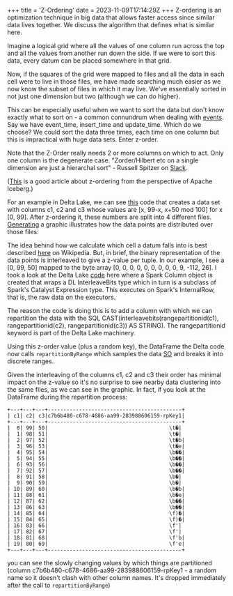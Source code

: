 +++
title = 'Z-Ordering'
date = 2023-11-09T17:14:29Z
+++
Z-ordering is an optimization technique in big data that allows faster access since similar data lives together. We discuss the algorithm that defines what is similar here. 

Imagine a logical grid where all the values of one column run across the top and all the values from another run down the side. If we were to sort this data, every datum can be placed somewhere in that grid.

Now, if the squares of the grid were mapped to files and all the data in each cell were to live in those files, we have made searching much easier as we now know the subset of files in which it may live. We've essentially sorted in not just one dimension but two (although we can do higher).

This can be especially useful when we want to sort the data but don't know exactly what to sort on - a common connundrum when dealing with [events](https://apache-iceberg.slack.com/archives/C025PH0G1D4/p1703788925597849?thread_ts=1703580174.116649&cid=C025PH0G1D4). Say we have event_time, insert_time and update_time. Which do we choose? We could sort the data three times, each time on one column but this is impractical with huge data sets. Enter z-order.

Note that the Z-Order really needs 2 or more columns on which to act. Only one column is the degenerate case. "Zorder/Hilbert etc on a single dimension are just a hierarchal sort" - Russell Spitzer on [Slack](https://apache-iceberg.slack.com/archives/C025PH0G1D4/p1672931369853579?thread_ts=1672924030.653269&cid=C025PH0G1D4).

([This](https://www.dremio.com/blog/how-z-ordering-in-apache-iceberg-helps-improve-performance/) is a good article about z-ordering from the perspective of Apache Iceberg.)

For an example in Delta Lake, we can see [this](https://github.com/delta-io/delta/blob/616af05e487a9a4ccffe90a9469cb03674607690/spark/src/test/scala/org/apache/spark/sql/delta/optimize/OptimizeZOrderSuite.scala#L195) code that creates a data set with columns c1, c2 and c3 whose values are [x, 99-x, x+50 mod 100] for x [0, 99]. After z-ordering it, these numbers are split into 4 different files. [Generating](https://github.com/PhillHenry/MathematicalPlayground/blob/master/graphics/plot_3d_points.py) a graphic illustrates how the data points are distributed over those files:


The idea behind how we calculate which cell a datum falls into is best described [here](https://en.wikipedia.org/wiki/Z-order_curve) on Wikipedia. But, in brief, the binary representation of the data points is interleaved to give a z-value per tuple. In our example, I see a [0, 99, 50] mapped to the byte array [0, 0, 0, 0, 0, 0, 0, 0, 0, 9, -112, 26].
I took a look at the Delta Lake [code](https://github.com/delta-io/delta/blob/616af05e487a9a4ccffe90a9469cb03674607690/spark/src/main/scala/org/apache/spark/sql/delta/skipping/MultiDimClustering.scala#L90) here where a Spark Column object is created that wraps a DL InterleaveBits type which in turn is a subclass of Spark's Catalyst Expression type. This executes on Spark's InternalRow, that is, the raw data on the executors.

The reason the code is doing this is to add a column with which we can repartition the data with the SQL CAST(interleavebits(rangepartitionid(c1), rangepartitionid(c2), rangepartitionid(c3)) AS STRING). The rangepartitionid keyword is part of the Delta Lake machinery.

Using this z-order value (plus a random key), the DataFrame the Delta code now calls `repartitionByRange` which samples the data [SO](https://stackoverflow.com/questions/65809909/spark-what-is-the-difference-between-repartition-and-repartitionbyrange) and breaks it into discrete ranges.

Given the interleaving of the columns c1, c2 and c3 their order has minimal impact on the z-value so it's no surprise to see nearby data clustering into the same files, as we can see in the graphic. In fact, if you look at the DataFrame during the repartition process:
```
+---+---+---+-------------------------------------------+
| c1| c2| c3|c7b6b480-c678-4686-aa99-283988606159-rpKey1|
+---+---+---+-------------------------------------------+
|  0| 99| 50|                                       \t�|
|  1| 98| 51|                                       \t�|
|  2| 97| 52|                                       \t�b|
|  3| 96| 53|                                       \t�e|
|  4| 95| 54|                                       \b��|
|  5| 94| 55|                                       \b��|
|  6| 93| 56|                                       \b��|
|  7| 92| 57|                                       \b��|
|  8| 91| 58|                                       \b�|
|  9| 90| 59|                                       \b�|
| 10| 89| 60|                                       \b�b|
| 11| 88| 61|                                       \b�e|
| 12| 87| 62|                                       \b��|
| 13| 86| 63|                                       \b��|
| 14| 85| 64|                                       \f)�|
| 15| 84| 65|                                       \f)�|
| 16| 83| 66|                                       \f'|
| 17| 82| 67|                                       \f'|
| 18| 81| 68|                                       \f'b|
| 19| 80| 69|                                       \f'e|
+---+---+---+-------------------------------------------+
```

you can see the slowly changing values by which things are partitioned (column c7b6b480-c678-4686-aa99-283988606159-rpKey1 -  a random name so it doesn't clash with other column names. It's dropped immediately after the call to `repartitionByRange`)
